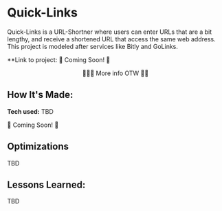 # Quick-Links
Quick-Links is a URL-Shortner where users can enter URLs that are a bit lengthy, and receive a shortened URL that access the same web address. This project is modeled after services like Bitly and GoLinks.

**Link to project: :construction: Coming Soon! :construction:
<p align="center">
<!-- <img src="https://user-images.githubusercontent.com/96807396/188901241-d5cd53b3-aacc-4ce2-8b5e-dcca60d21d09.PNG"> -->
🚧👷‍♂️ More info OTW 👷🚧
</p> 

## How It's Made:

**Tech used:** TBD

🚧 Coming Soon! 🚧

## Optimizations
TBD

## Lessons Learned:
TBD
<!-- I learned a great deal building this project:
  * Backend - I developed a better sense of how the backend is structured and how all parts of MVC communicate with each other
  * Authentication - I utilized Passport.js to take advantage of the authentication packages which made authentication for users easier
  * Architecture - This was my first introduction into MVC which helped make the structure for my application much more streamlined. 
  * Templating Language - Previously I was using EJS for my templating, but love the syntax of HandleBars a bit more. I will continue to explore different templates to find my groove and the pros and cons of each. -->
